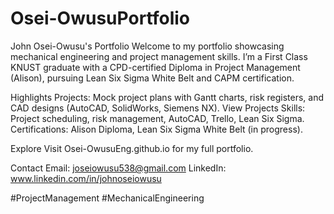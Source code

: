 # Osei-OwusuPortfolio

John Osei-Owusu's Portfolio
Welcome to my portfolio showcasing mechanical engineering and project management skills. I’m a First Class KNUST graduate with a CPD-certified Diploma in Project Management (Alison), pursuing Lean Six Sigma White Belt and CAPM certification.

Highlights
Projects: Mock project plans with Gantt charts, risk registers, and CAD designs (AutoCAD, SolidWorks, Siemens NX). View Projects
Skills: Project scheduling, risk management, AutoCAD, Trello, Lean Six Sigma.
Certifications: Alison Diploma, Lean Six Sigma White Belt (in progress).

Explore
Visit Osei-OwusuEng.github.io for my full portfolio.

Contact
Email: joseiowusu538@gmail.com
LinkedIn: www.linkedin.com/in/johnoseiowusu

#ProjectManagement #MechanicalEngineering

